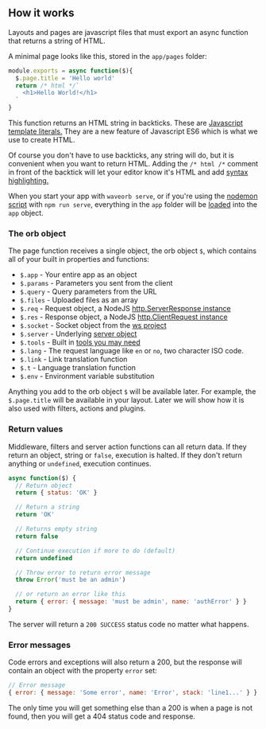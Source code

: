 ## How it works

Layouts and pages are javascript files that must export an async function that returns a string of HTML.

A minimal page looks like this, stored in the `app/pages` folder:
```js
module.exports = async function($){
  $.page.title = 'Hello world'
  return /* html */`
    <h1>Hello World!</h1>
  `
}
```
This function returns an HTML string in backticks. These are [Javascript template literals.](https://developer.mozilla.org/en-US/docs/Web/JavaScript/Reference/Template_literals) They are a new feature of Javascript ES6 which is what we use to create HTML.

Of course you don't have to use backticks, any string will do, but it is convenient when you want to return HTML. Adding the `/* html /*` comment in front of the backtick will let your editor know it's HTML and add [syntax highlighting.](https://marketplace.visualstudio.com/items?itemName=Tobermory.es6-string-html)

When you start your app with `waveorb serve`, or if you're using the [nodemon script](/doc/getting-started.html) with `npm run serve`, everything in the `app` folder will be [loaded](https://github.com/eldoy/waveorb-core/blob/master/lib/loader.js) into the `app` object.

### The orb object
The page function receives a single object, the orb object `$`, which contains all of your built in properties and functions:

* `$.app` - Your entire app as an object
* `$.params` - Parameters you sent from the client
* `$.query` - Query parameters from the URL
* `$.files` - Uploaded files as an array
* `$.req` - Request object, a NodeJS [http.ServerResponse instance](https://nodejs.org/api/http.html#http_class_http_serverresponse)
* `$.res` - Response object, a NodeJS [http.ClientRequest instance](https://nodejs.org/api/http.html#http_class_http_clientrequest)
* `$.socket` - Socket object from the [ws project](https://github.com/websockets/ws)
* `$.server` - Underlying [server object](https://github.com/eldoy/sirloin)
* `$.tools` - Built in [tools you may need](https://github.com/eldoy/extras)
* `$.lang` - The request language like `en` or `no`, two character ISO code.
* `$.link` - Link translation function
* `$.t` - Language translation function
* `$.env` - Environment variable substitution

Anything you add to the orb object `$` will be available later. For example, the `$.page.title` will be available in your layout. Later we will show how it is also used with filters, actions and plugins.

### Return values

Middleware, filters and server action functions can all return data. If they return an object, string or `false`, execution is halted. If they don't return anything or `undefined`, execution continues.

```js
async function($) {
  // Return object
  return { status: 'OK' }

  // Return a string
  return 'OK'

  // Returns empty string
  return false

  // Continue execution if more to do (default)
  return undefined

  // Throw error to return error message
  throw Error('must be an admin')

  // or return an error like this
  return { error: { message: 'must be admin', name: 'authError' } }
}
```
The server will return a `200 SUCCESS` status code no matter what happens.

### Error messages
Code errors and exceptions will also return a 200, but the response will contain an object with the property `error` set:
```js
// Error message
{ error: { message: 'Some error', name: 'Error', stack: 'line1...' } }
```

The only time you will get something else than a 200 is when a page is not found, then you will get a 404 status code and response.
